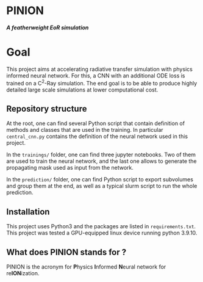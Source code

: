 # PINION
***A featherweight EoR simulation***

# Goal
This project aims at accelerating radiative transfer simulation with physics informed neural network. For this, a CNN with an additional ODE loss is trained on a $\mbox{C}^2\mbox{-Ray}$ simulation. The end goal is to be able to produce highly detailed large scale simulations at lower computational cost. 

## Repository structure
At the root, one can find several Python script that contain definition of methods and classes that are used in the training. In particular `central_cnn.py` contains the definition of the neural network used in this project.

In the `trainings/` folder, one can find three jupyter notebooks. Two of them are used to train the neural network, and the last one allows to generate the propagating mask used as input from the network.

In the `prediction/` folder, one can find Python script to export subvolumes and group them at the end, as well as a typical slurm script to run the whole prediction.

## Installation
This project uses Python3 and the packages are listed in `requirements.txt`. This project was tested a GPU-equipped linux device running python 3.9.10. 

## What does PINION stands for ?
PINION is the acronym for **P**hysics **I**nformed **N**eural network for re**ION**ization.
